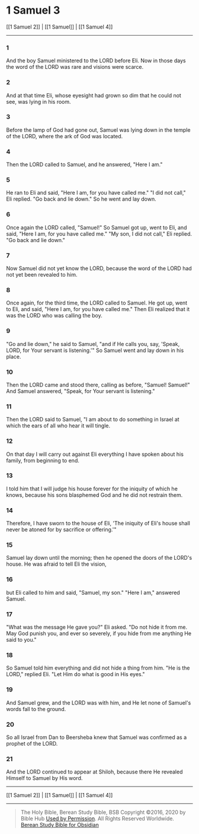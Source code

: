 # 1 Samuel 3

[[1 Samuel 2]] | [[1 Samuel]] | [[1 Samuel 4]]

---

### 1
And the boy Samuel ministered to the LORD before Eli. Now in those days the word of the LORD was rare and visions were scarce.

### 2
And at that time Eli, whose eyesight had grown so dim that he could not see, was lying in his room.

### 3
Before the lamp of God had gone out, Samuel was lying down in the temple of the LORD, where the ark of God was located.

### 4
Then the LORD called to Samuel, and he answered, "Here I am."

### 5
He ran to Eli and said, "Here I am, for you have called me." "I did not call," Eli replied. "Go back and lie down." So he went and lay down.

### 6
Once again the LORD called, "Samuel!" So Samuel got up, went to Eli, and said, "Here I am, for you have called me." "My son, I did not call," Eli replied. "Go back and lie down."

### 7
Now Samuel did not yet know the LORD, because the word of the LORD had not yet been revealed to him.

### 8
Once again, for the third time, the LORD called to Samuel. He got up, went to Eli, and said, "Here I am, for you have called me." Then Eli realized that it was the LORD who was calling the boy.

### 9
"Go and lie down," he said to Samuel, "and if He calls you, say, 'Speak, LORD, for Your servant is listening.'" So Samuel went and lay down in his place.

### 10
Then the LORD came and stood there, calling as before, "Samuel! Samuel!" And Samuel answered, "Speak, for Your servant is listening."

### 11
Then the LORD said to Samuel, "I am about to do something in Israel at which the ears of all who hear it will tingle.

### 12
On that day I will carry out against Eli everything I have spoken about his family, from beginning to end.

### 13
I told him that I will judge his house forever for the iniquity of which he knows, because his sons blasphemed God and he did not restrain them.

### 14
Therefore, I have sworn to the house of Eli, 'The iniquity of Eli's house shall never be atoned for by sacrifice or offering.'"

### 15
Samuel lay down until the morning; then he opened the doors of the LORD's house. He was afraid to tell Eli the vision,

### 16
but Eli called to him and said, "Samuel, my son." "Here I am," answered Samuel.

### 17
"What was the message He gave you?" Eli asked. "Do not hide it from me. May God punish you, and ever so severely, if you hide from me anything He said to you."

### 18
So Samuel told him everything and did not hide a thing from him. "He is the LORD," replied Eli. "Let Him do what is good in His eyes."

### 19
And Samuel grew, and the LORD was with him, and He let none of Samuel's words fall to the ground.

### 20
So all Israel from Dan to Beersheba knew that Samuel was confirmed as a prophet of the LORD.

### 21
And the LORD continued to appear at Shiloh, because there He revealed Himself to Samuel by His word.

---

[[1 Samuel 2]] | [[1 Samuel]] | [[1 Samuel 4]]

---

> The Holy Bible, Berean Study Bible, BSB
> Copyright &copy;2016, 2020 by Bible Hub
> [Used by Permission](https://berean.bible/terms.htm). All Rights Reserved Worldwide.
> [Berean Study Bible for Obsidian](https://github.com/gapmiss/berean-study-bible-for-obsidian)</small>

